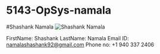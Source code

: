 # 5143-OpSys-namala

#Shashank Namala
![Shashank Namala](http://i66.tinypic.com/2eprrmb.jpg)

FirstName: Shashank LastName: Namala
Email ID: namalashashank92@gmail.com
Phone no: +1 940 337 2406
